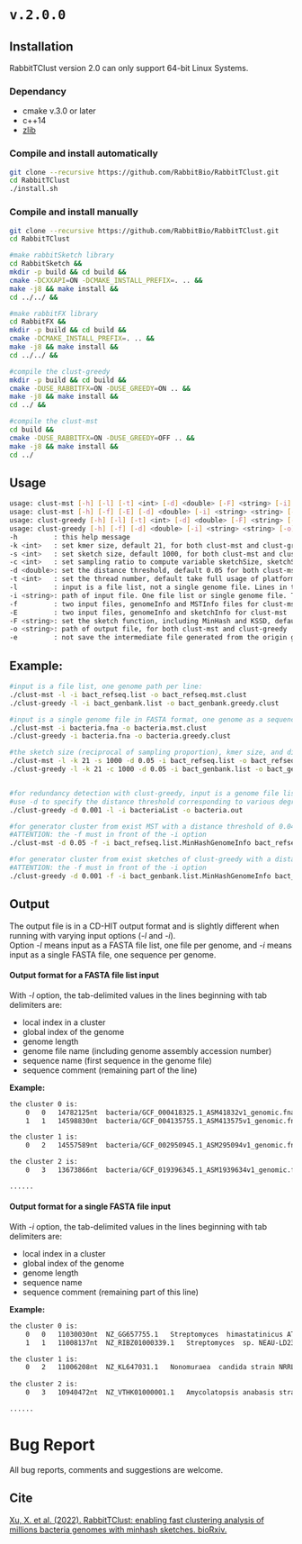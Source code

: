 # `v.2.0.0`
## Installation
RabbitTClust version 2.0 can only support 64-bit Linux Systems.

### Dependancy
* cmake v.3.0 or later
* c++14
* [zlib](https://zlib.net/)

### Compile and install automatically
```bash
git clone --recursive https://github.com/RabbitBio/RabbitTClust.git
cd RabbitTClust
./install.sh
```

### Compile and install manually 
```bash
git clone --recursive https://github.com/RabbitBio/RabbitTClust.git
cd RabbitTClust

#make rabbitSketch library
cd RabbitSketch &&
mkdir -p build && cd build &&
cmake -DCXXAPI=ON -DCMAKE_INSTALL_PREFIX=. .. &&
make -j8 && make install &&
cd ../../ &&

#make rabbitFX library
cd RabbitFX && 
mkdir -p build && cd build &&
cmake -DCMAKE_INSTALL_PREFIX=. .. &&
make -j8 && make install && 
cd ../../ &&

#compile the clust-greedy
mkdir -p build && cd build &&
cmake -DUSE_RABBITFX=ON -DUSE_GREEDY=ON .. && 
make -j8 && make install &&
cd ../ &&

#compile the clust-mst
cd build &&
cmake -DUSE_RABBITFX=ON -DUSE_GREEDY=OFF .. &&
make -j8 && make install &&
cd ../ 
```

## Usage
```bash
usage: clust-mst [-h] [-l] [-t] <int> [-d] <double> [-F] <string> [-i] <string> [-o] <string>
usage: clust-mst [-h] [-f] [-E] [-d] <double> [-i] <string> <string> [-o] <string>
usage: clust-greedy [-h] [-l] [-t] <int> [-d] <double> [-F] <string> [-i] <string> [-o] <string>
usage: clust-greedy [-h] [-f] [-d] <double> [-i] <string> <string> [-o] <string>
-h         : this help message
-k <int>   : set kmer size, default 21, for both clust-mst and clust-greedy
-s <int>   : set sketch size, default 1000, for both clust-mst and clust-greedy
-c <int>   : set sampling ratio to compute variable sketchSize, sketchSize = genomeSize/samplingRatio, only support with MinHash sketch function, for clust-greedy
-d <double>: set the distance threshold, default 0.05 for both clust-mst and clust-greedy
-t <int>   : set the thread number, default take full usage of platform cores number, for both clust-mst and clust-greedy
-l         : input is a file list, not a single genome file. Lines in the input file list specify paths to genome files, one per line, for both clust-mst and clust-greedy
-i <string>: path of input file. One file list or single genome file. Two input file with -f and -E option
-f         : two input files, genomeInfo and MSTInfo files for clust-mst; genomeInfo and sketchInfo files for clust-greedy 
-E         : two input files, genomeInfo and sketchInfo for clust-mst
-F <string>: set the sketch function, including MinHash and KSSD, default MinHash, for both clust-mst and clust-greedy
-o <string>: path of output file, for both clust-mst and clust-greedy
-e         : not save the intermediate file generated from the origin genome file, such as the GenomeInfo, MSTInfo, and SketchInfo files, for both clust-mst and clust-greedy

```

## Example:
```bash
#input is a file list, one genome path per line:
./clust-mst -l -i bact_refseq.list -o bact_refseq.mst.clust
./clust-greedy -l -i bact_genbank.list -o bact_genbank.greedy.clust

#input is a single genome file in FASTA format, one genome as a sequence:
./clust-mst -i bacteria.fna -o bacteria.mst.clust
./clust-greedy -i bacteria.fna -o bacteria.greedy.clust

#the sketch size (reciprocal of sampling proportion), kmer size, and distance threshold can be specified by -s (-c), -k, and -d options.
./clust-mst -l -k 21 -s 1000 -d 0.05 -i bact_refseq.list -o bact_refseq.mst.clust
./clust-greedy -l -k 21 -c 1000 -d 0.05 -i bact_genbank.list -o bact_genbank.greedy.clust


#for redundancy detection with clust-greedy, input is a genome file list:
#use -d to specify the distance threshold corresponding to various degrees of redundancy.
./clust-greedy -d 0.001 -l -i bacteriaList -o bacteria.out

#for generator cluster from exist MST with a distance threshold of 0.045:
#ATTENTION: the -f must in front of the -i option
./clust-mst -d 0.05 -f -i bact_refseq.list.MinHashGenomeInfo bact_refseq.list.MinHashMSTInfo -o bact_refseq.mst.d.045.clust

#for generator cluster from exist sketches of clust-greedy with a distance threshold of 0.001:
#ATTENTION: the -f must in front of the -i option
./clust-greedy -d 0.001 -f -i bact_genbank.list.MinHashGenomeInfo bact_genbank.list.MinHashSketchInfo -o bact_genbank.greedy.d.001.clust

```
## Output
The output file is in a CD-HIT output format and is slightly different when running with varying input options (*-l* and *-i*).  
Option *-l* means input as a FASTA file list, one file per genome, and *-i* means input as a single FASTA file, one sequence per genome.

#### Output format for a FASTA file list input
With *-l* option, the tab-delimited values in the lines beginning with tab delimiters are:
* local index in a cluster
* global index of the genome
* genome length
* genome file name (including genome assembly accession number)
* sequence name (first sequence in the genome file)
* sequence comment (remaining part of the line)

**Example:**
```txt
the cluster 0 is:
    0   0   14782125nt  bacteria/GCF_000418325.1_ASM41832v1_genomic.fna     NC_021658.1     Sorangium cellulosum So0157-2, complete sequence
    1   1   14598830nt  bacteria/GCF_004135755.1_ASM413575v1_genomic.fna    NZ_CP012672.1   Sorangium cellulosum strain So ce836 chromosome, complete genome

the cluster 1 is:
    0   2   14557589nt  bacteria/GCF_002950945.1_ASM295094v1_genomic.fna    NZ_CP012673.1   Sorangium cellulosum strain So ce26 chromosome, complete genome

the cluster 2 is:
    0   3   13673866nt  bacteria/GCF_019396345.1_ASM1939634v1_genomic.fna   NZ_JAHKRM010000001.1    Nonomuraea guangzhouensis strain CGMCC 4.7101 NODE_1, whole genome shotgun sequence

......
```

#### Output format for a single FASTA file input
With *-i* option, the tab-delimited values in the lines beginning with tab delimiters are:
* local index in a cluster
* global index of the genome
* genome length
* sequence name 
* sequence comment (remaining part of this line)

**Example:**
```txt
the cluster 0 is:
    0   0   11030030nt  NZ_GG657755.1   Streptomyces  himastatinicus ATCC 53653 supercont1.2, whole genome shotgun sequence
    1   1   11008137nt  NZ_RIBZ01000339.1   Streptomyces  sp. NEAU-LD23 C2041, whole genome shotgun sequence

the cluster 1 is:
    0   2   11006208nt  NZ_KL647031.1   Nonomuraea  candida strain NRRL B-24552 Doro1_scaffold1, whole genome shotgun sequence
    
the cluster 2 is:
    0   3   10940472nt  NZ_VTHK01000001.1   Amycolatopsis anabasis strain EGI 650086 RDPYD18112716_A.Scaf1, whole genome shotgun sequence

......
```


# Bug Report
All bug reports, comments and suggestions are welcome.

## Cite
[Xu, X. et al. (2022). RabbitTClust: enabling fast clustering analysis of
millions bacteria genomes with minhash sketches. bioRxiv.](https://doi.org/10.1101/2022.10.13.512052)
